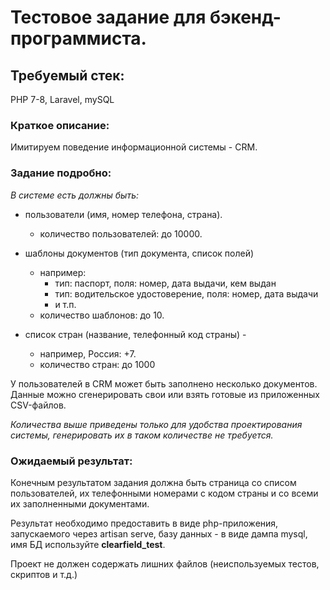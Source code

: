 # Тестовое задание для бэкенд-программиста. #

## Требуемый стек: ##
PHP 7-8, Laravel, mySQL

### Краткое описание: ###
Имитируем поведение информационной системы - CRM.

### Задание подробно: ###

*В системе есть должны быть:*
- пользователи (имя, номер телефона, страна). 
	- количество пользователей: до 10000.
	
- шаблоны документов (тип документа, список полей) 
	- например: 
		- тип: паспорт, поля: номер, дата выдачи, кем выдан
		- тип: водительское удостоверение, поля: номер, дата выдачи
		- и т.п.
	- количество шаблонов: до 10.
	
- список стран (название, телефонный код страны) - 
	- например, Россия: +7. 
	- количество стран: до 1000

У пользователей в CRM может быть заполнено несколько документов.
Данные можно сгенерировать свои или взять готовые из приложенных CSV-файлов.

*Количества выше приведены только для удобства проектирования системы, 
генерировать их в таком количестве не требуется.*

### Ожидаемый результат: ###
Конечным результатом задания должна быть страница 
со списом пользователей, их телефонными номерами с кодом страны 
и со всеми их заполненными документами.

Результат необходимо предоставить в виде php-приложения, запускаемого через artisan serve,
базу данных - в виде дампа mysql, имя БД используйте **clearfield_test**.

Проект не должен содержать лишних файлов (неиспользуемых тестов, скриптов и т.д.)
